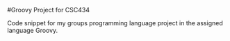 #Groovy Project for CSC434

Code snippet for my groups programming language project in the assigned language Groovy.
